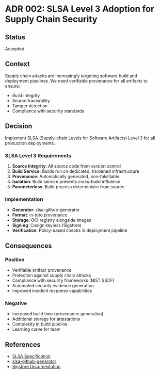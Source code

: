 # ADR 002: SLSA Level 3 Adoption for Supply Chain Security

## Status
Accepted

## Context
Supply chain attacks are increasingly targeting software build and deployment pipelines. We need verifiable provenance for all artifacts to ensure:
- Build integrity
- Source traceability
- Tamper detection
- Compliance with security standards

## Decision
Implement SLSA (Supply-chain Levels for Software Artifacts) Level 3 for all production deployments.

### SLSA Level 3 Requirements
1. **Source Integrity**: All source code from version control
2. **Build Service**: Builds run on dedicated, hardened infrastructure
3. **Provenance**: Automatically generated, non-falsifiable
4. **Isolation**: Build service prevents cross-build influence
5. **Parameterless**: Build process deterministic from source

### Implementation
- **Generator**: slsa-github-generator
- **Format**: in-toto provenance
- **Storage**: OCI registry alongside images
- **Signing**: Cosign keyless (Sigstore)
- **Verification**: Policy-based checks in deployment pipeline

## Consequences

### Positive
- Verifiable artifact provenance
- Protection against supply chain attacks
- Compliance with security frameworks (NIST SSDF)
- Automated security evidence generation
- Improved incident response capabilities

### Negative
- Increased build time (provenance generation)
- Additional storage for attestations
- Complexity in build pipeline
- Learning curve for team

## References
- [SLSA Specification](https://slsa.dev/spec/v1.0/)
- [slsa-github-generator](https://github.com/slsa-framework/slsa-github-generator)
- [Sigstore Documentation](https://docs.sigstore.dev/)
